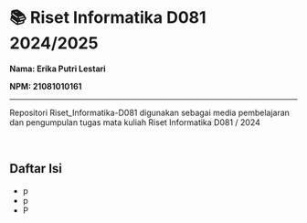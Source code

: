 # 📚 Riset Informatika D081 2024/2025

**Nama: Erika Putri Lestari**

**NPM: 21081010161** <hr>

Repositori Riset_Informatika-D081 digunakan sebagai media pembelajaran dan pengumpulan tugas mata kuliah Riset Informatika D081 / 2024

<br>

## Daftar Isi

- p
- p
- P
